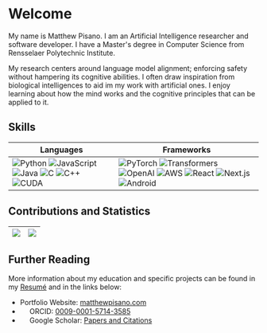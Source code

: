 # Welcome


My name is Matthew Pisano. I am an Artificial Intelligence researcher and software developer. I have a Master's degree in Computer Science from Rensselaer Polytechnic Institute.

My research centers around language model alignment; enforcing safety without hampering its cognitive abilities.  I often draw inspiration from biological intelligences to aid im my work with artificial ones.  I enjoy learning about how the mind works and the cognitive principles that can be applied to it.


## Skills

<div align="center">

| Languages | Frameworks                                                                                                         
|---|--------------------------------------------------------------------------------------------------------------------|
| ![Python][python] ![JavaScript][javascript] ![Java][java] ![C][c] ![C++][cpp] ![CUDA][cuda] | ![PyTorch][pytorch] ![Transformers][transformers] ![OpenAI][openai] ![AWS][aws] ![React][react] ![Next.js][next] ![Android][android] |

</div>

[python]: https://img.shields.io/badge/Python-3c4352?style=flat&logo=python
[javascript]: https://img.shields.io/badge/JavaScript-3c4352?logo=javascript
[java]: https://img.shields.io/badge/Java-3c4352?logo=coffeescript
[c]: https://img.shields.io/badge/C-3c4352?style=flat&logo=c
[cpp]: https://img.shields.io/badge/C%2B%2B-3c4352?style=flat&logo=cplusplus
[cuda]: https://img.shields.io/badge/CUDA-3c4352?style=flat&logo=nvidia


[pytorch]: https://img.shields.io/badge/PyTorch-3c4352?logo=pytorch
[transformers]: https://img.shields.io/badge/🤗_Transformers-3c4352
[openai]: https://img.shields.io/badge/OpenAI-3c4352?logo=openai
[react]: https://img.shields.io/badge/React-3c4352?logo=react
[next]: https://img.shields.io/badge/Next.js-3c4352?logo=next.js
[aws]: https://img.shields.io/badge/AWS-3c4352?logo=amazonwebservices
[android]: https://img.shields.io/badge/Android-3c4352?logo=android


## Contributions and Statistics

<div align="center">

| ![][profile summary] | ![][language summary] |
|----------------------|-----------------------|

</div>

[profile summary]: https://awesome-github-stats.azurewebsites.net/user-stats/matthew-pisano?cardType=level-alternate&theme=nord
[language summary]: https://github-readme-stats.vercel.app/api/top-langs/?username=matthew-pisano&layout=compact&theme=nord

## Further Reading


More information about my education and specific projects can be found in my [Resumé](https://github.com/matthew-pisano/Resume/blob/master/out/resume.pdf) and in the links below:


* Portfolio Website: [matthewpisano.com](https://matthewpisano.com/)
* <img src="https://orcid.org/assets/icons/favicon.ico" width="15"> ORCID: [0009-0001-5714-3585](https://orcid.org/0009-0001-5714-3585)
* <img src="https://scholar.google.com/favicon.ico" width="15"> Google Scholar: [Papers and Citations](https://scholar.google.com/citations?user=d3yZ9GEAAAAJ)
